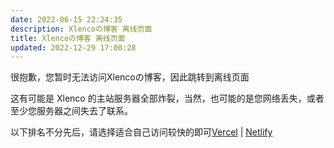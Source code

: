```yaml
---
date: 2022-06-15 22:24:35
description: Xlencoの博客 离线页面
title: Xlencoの博客 离线页面
updated: 2022-12-29 17:00:28
---
```

很抱歉，您暂时无法访问Xlencoの博客，因此跳转到离线页面

这有可能是 Xlenco 的主站服务器全部炸裂，当然，也可能的是您网络丢失，或者至少您服务器之间失去了联系。

<!-- 可前往 [**Xlenco的状态页面**](https://uptime.xlenco.top/status/admin) 查看故障详情，请暂时访问下列镜像站点，感谢您的支持与理解！ --> 
以下排名不分先后，请选择适合自己访问较快的即可[Vercel](https://v.xlenco.top) | [Netlify](https://n.xlenco.top)
